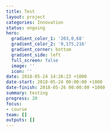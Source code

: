 ```yaml
---
title: Test
layout: project
categories: Innovation
status: ongoing
hero:
  gradient_color_1: '203,0,68'
  gradient_color_2: '0,175,216'
  gradient_corner: bottom
  gradient_side: left
  full_screen: false
  image: ''
  icon: ''
date: 2018-05-24 14:26:23 +1000
date-start: 2018-05-24 00:00:00 +1000
date-finish: 2018-05-26 00:00:00 +1000
summary: testing
progress: 20
focus:
- course
team: []
outputs: []
---
```

